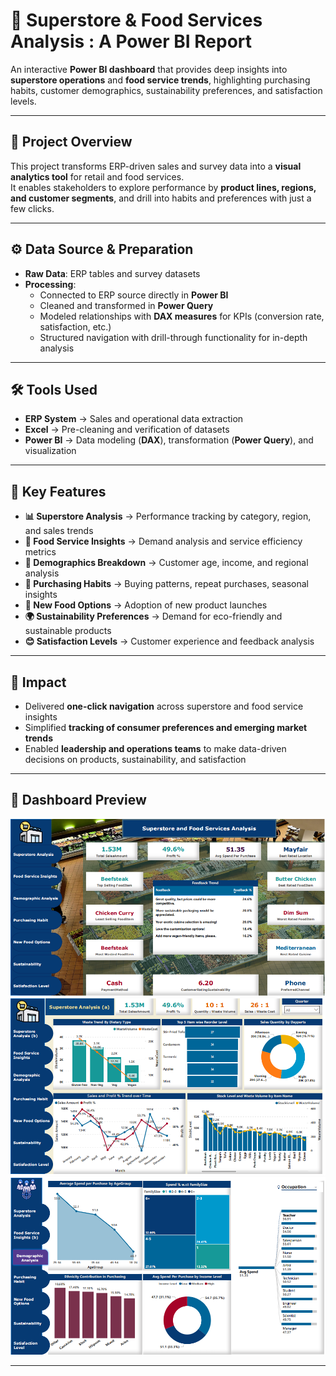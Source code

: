 # 🛒 Superstore & Food Services Analysis : A Power BI Report

An interactive **Power BI dashboard** that provides deep insights into **superstore operations** and **food service trends**, highlighting purchasing habits, customer demographics, sustainability preferences, and satisfaction levels.

---

## 📂 Project Overview

This project transforms ERP-driven sales and survey data into a **visual analytics tool** for retail and food services.  
It enables stakeholders to explore performance by **product lines, regions, and customer segments**, and drill into habits and preferences with just a few clicks.

---

## ⚙️ Data Source & Preparation

- **Raw Data**: ERP tables and survey datasets  
- **Processing**:  
  - Connected to ERP source directly in **Power BI**  
  - Cleaned and transformed in **Power Query**  
  - Modeled relationships with **DAX measures** for KPIs (conversion rate, satisfaction, etc.)  
  - Structured navigation with drill-through functionality for in-depth analysis

---

## 🛠 Tools Used

- **ERP System** → Sales and operational data extraction  
- **Excel** → Pre-cleaning and verification of datasets  
- **Power BI** → Data modeling (**DAX**), transformation (**Power Query**), and visualization

---

## 🔑 Key Features

- **📊 Superstore Analysis** → Performance tracking by category, region, and sales trends  
- **🍴 Food Service Insights** → Demand analysis and service efficiency metrics  
- **👥 Demographics Breakdown** → Customer age, income, and regional analysis  
- **🛒 Purchasing Habits** → Buying patterns, repeat purchases, seasonal insights  
- **🥗 New Food Options** → Adoption of new product launches  
- **🌍 Sustainability Preferences** → Demand for eco-friendly and sustainable products  
- **😊 Satisfaction Levels** → Customer experience and feedback analysis

---

## 🚀 Impact

- Delivered **one-click navigation** across superstore and food service insights  
- Simplified **tracking of consumer preferences and emerging market trends**  
- Enabled **leadership and operations teams** to make data-driven decisions on products, sustainability, and satisfaction

---

## 📸 Dashboard Preview

![Dashboard Preview](Images/Menu_.PNG)
![Dashboard Preview](Images/SuperStore.PNG)
![Dashboard Preview](Images/Demographic.PNG)

---

